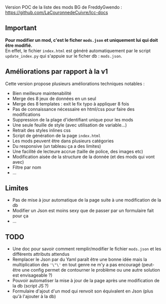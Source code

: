 Version POC de la liste des mods BG de FreddyGwendo : https://github.com/LaCouronnedeCuivre/lcc-docs


## Important

**Pour modifier un mod, c'est le ficher `mods.json` et uniquement lui qui doit être modifié.**\
En effet, le fichier `index.html` est généré automatiquement par le script `update_index.py` qui s'appuie sur le ficher db : `mods.json`.


## Améliorations par rapport à la v1

Cette version propose plusieurs améliorations techniques notables :
* Bien meilleure maintenabilité
* Merge des 8 jeux de données en un seul
* Merge des 8 templates : exit le fix typo à appliquer 8 fois
* Pas de connaissance nécessaire en html/css pour faire des modifications
* Suppression de la plage d'identifiant unique pour les mods
* Une seule feuille de style (avec utilisation de variable…)
* Retrait des styles inlines css
* Script de génération de la page `index.html`
* Les mods peuvent être dans plusieurs catégories
* Du responsive (un tableau ça a des limites)
* Une facilité de lecteure accrue (taille de police, des images etc)
* Modification aisée de la structure de la donnée (et des mods qui vont avec)
* Filtre par nom
* …

## Limites
* Pas de mise à jour automatique de la page suite à une modification de la db
* Modifier un Json est moins sexy que de passer par un formulaire fait pour ça
* …


## TODO
* Une doc pour savoir comment remplir/modifier le fichier `mods.json` et les différents attributs attendus
* Remplacer le Json par du Yaml paraît être une bonne idée mais la multiplication des `'\"\'` en tout genre ne m'y a pas encouragé (peut-être une config permet de contourner le problème ou une autre solution est envisageable ?)
* Pouvoir automatiser la mise à jour de la page après une modification de la db (script JS ?)
* Formulaire d'ajout d'un mod qui renvoit son équivalent en Json (plus qu'à l'ajouter à la db)
